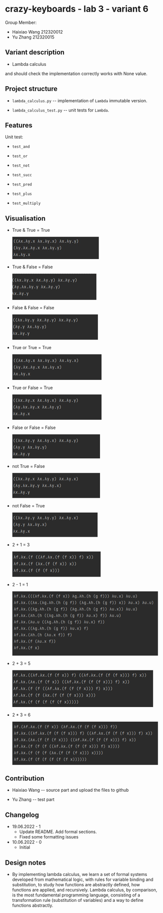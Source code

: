 # crazy-keyboards - lab 3 - variant 6

Group Member:

- Haixiao Wang 212320012
- Yu Zhang     212320015

## Variant description

- Lambda calculus

and should check the implementation correctly works with None value.

## Project structure

- `lambda_calculus.py` -- implementation of `Lambda` immutable version.

- `lambda_calculus_test.py` -- unit tests for `Lambda`.

## Features

Unit test:

- `test_and`

- `test_or`

- `test_not`

- `test_succ`

- `test_pred`

- `test_plus`

- `test_multiply`

## Visualisation

- True & True = True

  ![](/Img/01.png)

- True & False = False

  ![](/Img/02.png)

- False & False = False

  ![](/Img/03.png)

- True or True = True

  ![](/Img/04.png)

- True or False = True

  ![](/Img/05.png)

- False or False = False

  ![](/Img/06.png)

- not True = False

  ![](/Img/07.png)

- not False = True

  ![](/Img/08.png)

- 2 + 1 = 3

  ![](/Img/09.png)

- 2 - 1  = 1

  ![](/Img/10.png)

- 2 + 3 = 5

  ![](/Img/11.png)

- 2 * 3 = 6

  ![](/Img/12.png)

## Contribution

- Haixiao Wang -- source part and upload the files to github

- Yu Zhang -- test part

## Changelog

- 19.06.2022 - 1
  - Update README. Add formal sections.
  - Fixed some formatting issues
- 10.06.2022 - 0
  - Initial

## Design notes

- By implementing lambda calculus, we learn a set of formal systems
  developed from mathematical logic, with rules for variable binding
  and substitution, to study how functions are abstractly defined,
  how functions are applied, and recursively. Lambda calculus, by comparison,
  is the most fundamental programming language, consisting of a
  transformation rule (substitution of variables) and a way
  to define functions abstractly.
